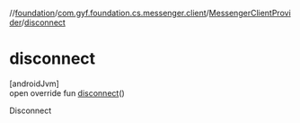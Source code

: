 //[foundation](../../../index.md)/[com.gyf.foundation.cs.messenger.client](../index.md)/[MessengerClientProvider](index.md)/[disconnect](disconnect.md)

# disconnect

[androidJvm]\
open override fun [disconnect](disconnect.md)()

Disconnect